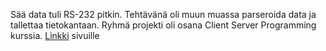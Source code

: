 Sää data tuli RS-232 pitkin. Tehtävänä oli muun muassa parseroida data ja tallettaa tietokantaan.
Ryhmä projekti oli osana Client Server Programming kurssia.
[Linkki](http://secret.cop.fi/asema/anturit.php) sivuille